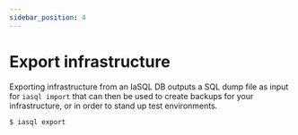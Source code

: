 ```yaml
---
sidebar_position: 4
---
```


# Export infrastructure

Exporting infrastructure from an IaSQL DB outputs a SQL dump file as input for `iasql import` that can then be used to create backups for your infrastructure, or in order to stand up test environments.

```bash
$ iasql export


```
